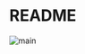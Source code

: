 
# README

![main](https://github.com/marksmith3981274/yx161622/actions/workflows/main.yml/badge.svg)
